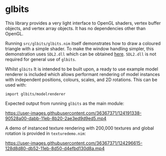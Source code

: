 # glbits

This library provides a very light interface to OpenGL shaders, vertex buffer objects, and vertex array objects. It has no dependencies other than OpenGL.

Running `src/glbits/glbits.nim` itself demonstrates how to draw a coloured triangle with a simple shader. To make the window handling simpler, this demonstration uses `SDL2.dll` which can be obtained [here](https://www.libsdl.org/download-2.0.php). `SDL2.dll` is not required for general use of `glbits`.

Whilst `glbits` It is intended to be built upon, a ready to use example model renderer is included which allows performant rendering of model instances with independent positions, colours, scales, and 2D rotations. This can be used with:

    import glbits/modelrenderer

Expected output from running `glbits` as the main module:

https://user-images.githubusercontent.com/36367371/124191338-90528a00-dabb-11eb-8b20-2ae3ed9d9ed5.mp4

A demo of instanced texture rendering with 200,000 textures and global rotation is provided in `texturedemo.nim`:

https://user-images.githubusercontent.com/36367371/124296615-128d8d80-db52-11eb-8d50-d4efbd130d8a.mp4
